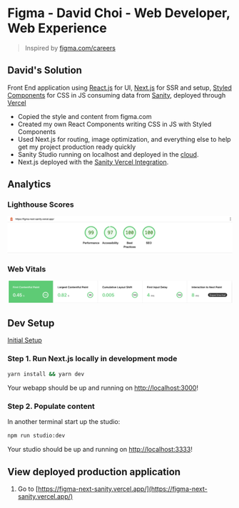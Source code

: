 # Figma - David Choi - Web Developer, Web Experience

> Inspired by [figma.com/careers](https://www.figma.com/careers)

## David's Solution

Front End application using [React.js](https://reactjs.org/) for UI, [Next.js](https://nextjs.com/) for SSR and setup, [Styled Components](https://styled-components.com/) for CSS in JS consuming data from [Sanity](https://sanity.io/), deployed through [Vercel](https://vercel.com/)

- Copied the style and content from figma.com
- Created my own React Components writing CSS in JS with Styled Components
- Used Next.js for routing, image optimization, and everything else to help get my project production ready quickly
- Sanity Studio running on localhost and deployed in the [cloud](https://www.sanity.io/docs/deployment).
- Next.js deployed with the [Sanity Vercel Integration](https://www.sanity.io/docs/vercel-integration).

## Analytics

### Lighthouse Scores 

![Lighthouse Score Screenshot](./docs/lighthouse-scores.png)

### Web Vitals

![Vercel Analytics](./docs/vercel-analytics.png)

## Dev Setup

[Initial Setup](./docs/README.md)

### Step 1. Run Next.js locally in development mode

```bash
yarn install && yarn dev
```

Your webapp should be up and running on [http://localhost:3000](http://localhost:3000)!

### Step 2. Populate content

In another terminal start up the studio:

```bash
npm run studio:dev
```

Your studio should be up and running on [http://localhost:3333](http://localhost:3333)!

## View deployed production application

1. Go to [https://figma-next-sanity.vercel.app/](https://figma-next-sanity.vercel.app/)
